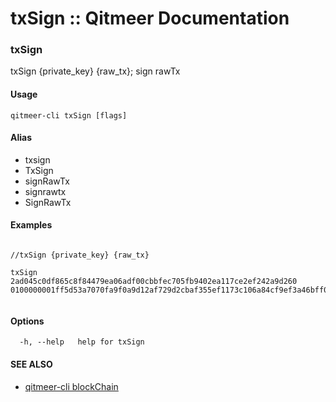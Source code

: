 # txSign :: Qitmeer Documentation

### txSign <a href="#txsign" id="txsign"></a>

txSign {private\_key} {raw\_tx}; sign rawTx

#### Usage <a href="#usage" id="usage"></a>

```
qitmeer-cli txSign [flags]
```

#### Alias <a href="#alias" id="alias"></a>

* txsign
* TxSign
* signRawTx
* signrawtx
* SignRawTx

#### Examples <a href="#examples" id="examples"></a>

```

//txSign {private_key} {raw_tx}

txSign 2ad045c0df865c8f84479ea06adf00cbbfec705fb9402ea117ce2ef242a9d260 0100000001ff5d53a7070fa9f0a9d12af729d2cbaf355ef1173c106a84cf9ef3a46bff03b202000000ffffffff01005504790a0000001976a914627777996288556166614462639988446255776688ac000000000000000001000000000000000000000000ffffffff00
	
```

#### Options <a href="#options" id="options"></a>

```
  -h, --help   help for txSign
```

#### SEE ALSO <a href="#see-also" id="see-also"></a>

* [qitmeer-cli blockChain](https://github.com/objemmanuel/docs/blob/master/commands-references/qitmeer-cli-qitmeer-documentation/blockchain/broken-reference/README.md)
